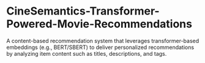 # CineSemantics-Transformer-Powered-Movie-Recommendations
A content-based recommendation system that leverages transformer-based embeddings (e.g., BERT/SBERT) to deliver personalized recommendations by analyzing item content such as titles, descriptions, and tags.
